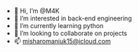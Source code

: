 - 👋 Hi, I’m @M4K
- 👀 I’m interested in back-end engineering
- 🌱 I’m currently learning python
- 💞️ I’m looking to collaborate on projects
- 📫 misharomaniuk15@icloud.com 

<!---
M4ckl/M4ckl is a ✨ special ✨ repository because its `README.md` (this file) appears on your GitHub profile.
You can click the Preview link to take a look at your changes.
--->
